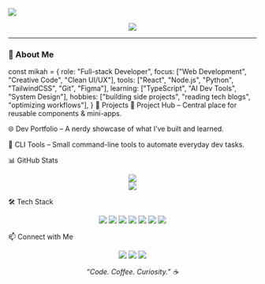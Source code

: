 <!-- Profile Banner -->
<img src="https://capsule-render.vercel.app/api?type=rect&color=0:0e0e52,100:2e2e9e&height=120&section=header&text=Hi%20there,%20I'm%20Mikah%20👨‍💻&fontSize=30&fontColor=ffffff" />

<p align="center">
  <img src="https://readme-typing-svg.demolab.com?font=Fira+Code&weight=500&pause=1000&color=2ED2FF&center=true&vCenter=true&lines=Full-stack+Developer;Tech+Tinkerer;Lifelong+Learner" />
</p>

---

### 🧠 About Me

const mikah = {
  role: "Full-stack Developer",
  focus: ["Web Development", "Creative Code", "Clean UI/UX"],
  tools: ["React", "Node.js", "Python", "TailwindCSS", "Git", "Figma"],
  learning: ["TypeScript", "AI Dev Tools", "System Design"],
  hobbies: ["building side projects", "reading tech blogs", "optimizing workflows"],
}
🚀 Projects
🧰 Project Hub – Central place for reusable components & mini-apps.

🌐 Dev Portfolio – A nerdy showcase of what I’ve built and learned.

🤖 CLI Tools – Small command-line tools to automate everyday dev tasks.

📊 GitHub Stats
<p align="center"> <img src="https://github-readme-stats.vercel.app/api?username=yourusername&show_icons=true&theme=radical&hide_title=true&hide_border=true" /> <br> <img src="https://github-readme-streak-stats.herokuapp.com?user=yourusername&theme=radical&hide_border=true" /> </p>
🛠️ Tech Stack
<p align="center"> <img src="https://img.shields.io/badge/-JavaScript-black?style=flat-square&logo=javascript" /> <img src="https://img.shields.io/badge/-TypeScript-black?style=flat-square&logo=typescript" /> <img src="https://img.shields.io/badge/-React-black?style=flat-square&logo=react" /> <img src="https://img.shields.io/badge/-Node.js-black?style=flat-square&logo=node.js" /> <img src="https://img.shields.io/badge/-Python-black?style=flat-square&logo=python" /> <img src="https://img.shields.io/badge/-TailwindCSS-black?style=flat-square&logo=tailwindcss" /> <img src="https://img.shields.io/badge/-Figma-black?style=flat-square&logo=figma" /> </p>
📫 Connect with Me
<p align="center"> <a href="https://github.com/powwwy"><img src="https://img.shields.io/badge/GitHub-181717?style=flat-square&logo=github" /></a> <a href="(https://www.linkedin.com/in/maxwell-k-2429972a0/)"><img src="https://img.shields.io/badge/LinkedIn-0A66C2?style=flat-square&logo=linkedin" /></a> <a href="mailto:maxwellk750@gmail.com"><img src="https://img.shields.io/badge/Email-D14836?style=flat-square&logo=gmail&logoColor=white" /></a> </p>
<p align="center"> <em>“Code. Coffee. Curiosity.” ☕</em> </p> 
